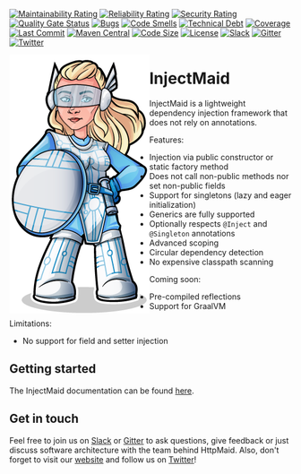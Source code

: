 [![Maintainability Rating](https://sonarcloud.io/api/project_badges/measure?project=de.quantummaid.injectmaid%3Ainjectmaid&metric=sqale_rating)](https://sonarcloud.io/dashboard?id=de.quantummaid.injectmaid%3Ainjectmaid)
[![Reliability Rating](https://sonarcloud.io/api/project_badges/measure?project=de.quantummaid.injectmaid%3Ainjectmaid&metric=reliability_rating)](https://sonarcloud.io/dashboard?id=de.quantummaid.injectmaid%3Ainjectmaid)
[![Security Rating](https://sonarcloud.io/api/project_badges/measure?project=de.quantummaid.injectmaid%3Ainjectmaid&metric=security_rating)](https://sonarcloud.io/dashboard?id=de.quantummaid.injectmaid%3Ainjectmaid)
[![Quality Gate Status](https://sonarcloud.io/api/project_badges/measure?project=de.quantummaid.injectmaid%3Ainjectmaid&metric=alert_status)](https://sonarcloud.io/dashboard?id=de.quantummaid.injectmaid%3Ainjectmaid)
[![Bugs](https://sonarcloud.io/api/project_badges/measure?project=de.quantummaid.injectmaid%3Ainjectmaid&metric=bugs)](https://sonarcloud.io/dashboard?id=de.quantummaid.injectmaid%3Ainjectmaid)
[![Code Smells](https://sonarcloud.io/api/project_badges/measure?project=de.quantummaid.injectmaid%3Ainjectmaid&metric=code_smells)](https://sonarcloud.io/dashboard?id=de.quantummaid.injectmaid%3Ainjectmaid)
[![Technical Debt](https://sonarcloud.io/api/project_badges/measure?project=de.quantummaid.injectmaid%3Ainjectmaid&metric=sqale_index)](https://sonarcloud.io/dashboard?id=de.quantummaid.injectmaid%3Ainjectmaid)
[![Coverage](https://sonarcloud.io/api/project_badges/measure?project=de.quantummaid.injectmaid%3Ainjectmaid&metric=coverage)](https://sonarcloud.io/dashboard?id=de.quantummaid.injectmaid%3Ainjectmaid)
[![Last Commit](https://img.shields.io/github/last-commit/quantummaid/injectmaid)](https://github.com/quantummaid/injectmaid)
[![Maven Central](https://maven-badges.herokuapp.com/maven-central/de.quantummaid.injectmaid/injectmaid/badge.svg)](https://maven-badges.herokuapp.com/maven-central/de.quantummaid.injectmaid/injectmaid)
[![Code Size](https://img.shields.io/github/languages/code-size/quantummaid/injectmaid)](https://github.com/quantummaid/injectmaid)
[![License](https://img.shields.io/badge/License-Apache%202.0-blue.svg)](https://opensource.org/licenses/Apache-2.0)
[![Slack](https://img.shields.io/badge/chat%20on-Slack-brightgreen)](https://quantummaid.de/community.html)
[![Gitter](https://img.shields.io/badge/chat%20on-Gitter-brightgreen)](https://gitter.im/quantum-maid-framework/community)
[![Twitter](https://img.shields.io/twitter/follow/quantummaid)](https://twitter.com/quantummaid)

<img src="quantummaid_logo.png" align="left"/>

# InjectMaid
InjectMaid is a lightweight dependency injection framework that does not rely on annotations.

Features:
- Injection via public constructor or static factory method
- Does not call non-public methods nor set non-public fields
- Support for singletons (lazy and eager initialization)
- Generics are fully supported
- Optionally respects `@Inject` and `@Singleton` annotations
- Advanced scoping
- Circular dependency detection
- No expensive classpath scanning

Coming soon:
- Pre-compiled reflections
- Support for GraalVM

Limitations:
- No support for field and setter injection

## Getting started
The InjectMaid documentation can be found [here](./documentation/01_Usage.md).

## Get in touch
Feel free to join us on [Slack](https://quantummaid.de/community.html)
or [Gitter](https://gitter.im/quantum-maid-framework/community) to ask questions, give feedback or just discuss software
architecture with the team behind HttpMaid. Also, don't forget to visit our [website](https://quantummaid.de) and follow
us on [Twitter](https://twitter.com/quantummaid)!